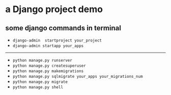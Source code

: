 # a Django project demo

## some django commands in terminal
* ```django-admin  startproject your_project```
* ```django-admin startapp your_apps```
----
* ```python manage.py runserver```
* ```python manage.py createsuperuser```
* ```python manage.py makemigrations```
* ```python manage.py sqlmigrate your_apps your_migrations_num```
* ```python manage.py migrate```
* ```python manage.py shell```